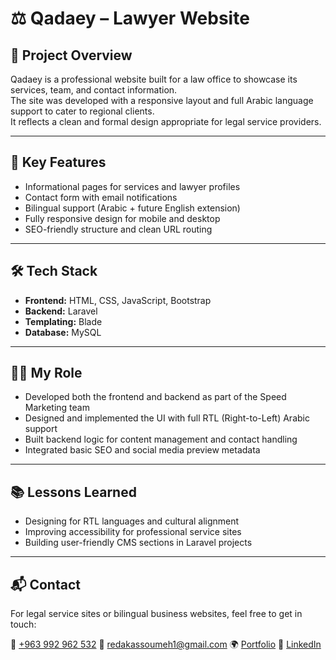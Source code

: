 # ⚖️ Qadaey – Lawyer Website

## 📌 Project Overview

Qadaey is a professional website built for a law office to showcase its services, team, and contact information.  
The site was developed with a responsive layout and full Arabic language support to cater to regional clients.  
It reflects a clean and formal design appropriate for legal service providers.

---

## 🎯 Key Features

- Informational pages for services and lawyer profiles
- Contact form with email notifications
- Bilingual support (Arabic + future English extension)
- Fully responsive design for mobile and desktop
- SEO-friendly structure and clean URL routing

---

## 🛠️ Tech Stack

- **Frontend:** HTML, CSS, JavaScript, Bootstrap
- **Backend:** Laravel
- **Templating:** Blade
- **Database:** MySQL

---

## 👨‍💻 My Role

- Developed both the frontend and backend as part of the Speed Marketing team
- Designed and implemented the UI with full RTL (Right-to-Left) Arabic support
- Built backend logic for content management and contact handling
- Integrated basic SEO and social media preview metadata

---

## 📚 Lessons Learned

- Designing for RTL languages and cultural alignment
- Improving accessibility for professional service sites
- Building user-friendly CMS sections in Laravel projects

---

## 📬 Contact

For legal service sites or bilingual business websites, feel free to get in touch:

📱 [+963 992 962 532](https://wa.me/963992962532)
📧 [redakassoumeh1@gmail.com](mailto:redakassoumeh1@gmail.com)
🌍 [Portfolio](https://redakassoumeh.vercel.app)
💼 [LinkedIn](https://www.linkedin.com/in/redakassoumeh/)
